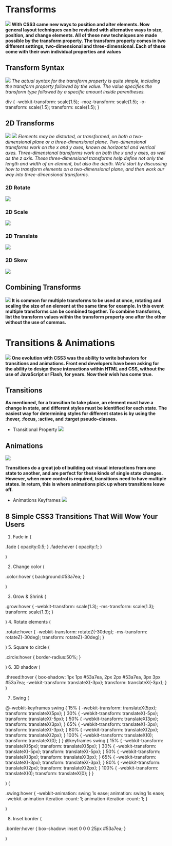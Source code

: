 # Transforms
![](https://tipsmake.com/data/images/3d-transform-in-css-picture-1-jtznOkrOW.jpg)
**With CSS3 came new ways to position and alter elements. Now general layout techniques can be revisited with alternative ways to size, position, and change elements. All of these new techniques are made possible by the transform property. The transform property comes in two different settings, two-dimensional and three-dimensional. Each of these come with their own individual properties and values**

## Transform Syntax
![](https://designshack.net/wp-content/uploads/transitiondelays-1.jpg)
*The actual syntax for the transform property is quite simple, including the transform property followed by the value. The value specifies the transform type followed by a specific amount inside parentheses.*

div {
  -webkit-transform: scale(1.5);
     -moz-transform: scale(1.5);
       -o-transform: scale(1.5);
          transform: scale(1.5);
}

## 2D Transforms
![](https://www.w3.org/TR/2009/WD-css3-2d-transforms-20090320/compound_transform.png)
![](https://miro.medium.com/max/1440/1*_NVMTnvHTM9teQxrVRlDeg.png)
*Elements may be distorted, or transformed, on both a two-dimensional plane or a three-dimensional plane. Two-dimensional transforms work on the x and y axes, known as horizontal and vertical axes. Three-dimensional transforms work on both the x and y axes, as well as the z axis. These three-dimensional transforms help define not only the length and width of an element, but also the depth. We’ll start by discussing how to transform elements on a two-dimensional plane, and then work our way into three-dimensional transforms.*

### 2D Rotate
![](https://cdn-images-1.medium.com/max/1600/1*9b-zGEjNmyi1fAuwsbX7Zg.png)

### 2D Scale
![](https://developer.mozilla.org/en-US/docs/Web/CSS/transform-function/scale()/scale.png)

### 2D Translate
![](https://developer.mozilla.org/en-US/docs/Web/CSS/transform-function/translate()/translate.png)

### 2D Skew 
![](https://i.stack.imgur.com/paFvg.png)

## Combining Transforms
![](https://i.stack.imgur.com/Ur0RG.jpg)
**It is common for multiple transforms to be used at once, rotating and scaling the size of an element at the same time for example. In this event multiple transforms can be combined together. To combine transforms, list the transform values within the transform property one after the other without the use of commas.**

# Transitions & Animations
![](https://miro.medium.com/max/900/1*_6MfwckxNfQTca9SiG8MdQ.png)
**One evolution with CSS3 was the ability to write behaviors for transitions and animations. Front end developers have been asking for the ability to design these interactions within HTML and CSS, without the use of JavaScript or Flash, for years. Now their wish has come true.**

## Transitions
**As mentioned, for a transition to take place, an element must have a change in state, and different styles must be identified for each state. The easiest way for determining styles for different states is by using the :hover, :focus, :active, and :target pseudo-classes.**
* Transitional Property
![](https://slideplayer.com/slide/3827203/13/images/56/CSS3+Transition+Properties.jpg)

## Animations
![](https://i.ytimg.com/vi/2a2p2FhBgfA/maxresdefault.jpg)

**Transitions do a great job of building out visual interactions from one state to another, and are perfect for these kinds of single state changes. However, when more control is required, transitions need to have multiple states. In return, this is where animations pick up where transitions leave off.**

* Animations Keyframes
![](https://miro.medium.com/max/2476/1*R6Cf3ysNcg3JpAf6joGPyw.png)

## 8 Simple CSS3 Transitions That Will Wow Your Users 
 1. Fade in
 (

.fade
{
        opacity:0.5;
}
.fade:hover
{
        opacity:1;
}

)

2. Change color
(

.color:hover
{
        background:#53a7ea;
}

)

3. Grow & Shrink
(

.grow:hover
{
        -webkit-transform: scale(1.3);
        -ms-transform: scale(1.3);
        transform: scale(1.3);
}

)
4. Rotate elements 
(

.rotate:hover
{
        -webkit-transform: rotateZ(-30deg);
        -ms-transform: rotateZ(-30deg);
        transform: rotateZ(-30deg);
}

)
5. Square to circle
(

.circle:hover
{
        border-radius:50%;
}

)
6. 3D shadow
(

.threed:hover
{
        box-shadow:
                1px 1px #53a7ea,
                2px 2px #53a7ea,
                3px 3px #53a7ea;
        -webkit-transform: translateX(-3px);
        transform: translateX(-3px);
}
)

7. Swing
(

@-webkit-keyframes swing
{
    15%
    {
        -webkit-transform: translateX(5px);
        transform: translateX(5px);
    }
    30%
    {
        -webkit-transform: translateX(-5px);
       transform: translateX(-5px);
    } 
    50%
    {
        -webkit-transform: translateX(3px);
        transform: translateX(3px);
    }
    65%
    {
        -webkit-transform: translateX(-3px);
        transform: translateX(-3px);
    }
    80%
    {
        -webkit-transform: translateX(2px);
        transform: translateX(2px);
    }
    100%
    {
        -webkit-transform: translateX(0);
        transform: translateX(0);
    }
}
@keyframes swing
{
    15%
    {
        -webkit-transform: translateX(5px);
        transform: translateX(5px);
    }
    30%
    {
        -webkit-transform: translateX(-5px);
        transform: translateX(-5px);
    }
    50%
    {
        -webkit-transform: translateX(3px);
        transform: translateX(3px);
    }
    65%
    {
        -webkit-transform: translateX(-3px);
        transform: translateX(-3px);
    }
    80%
    {
        -webkit-transform: translateX(2px);
        transform: translateX(2px);
    }
    100%
    {
        -webkit-transform: translateX(0);
        transform: translateX(0);
    }
}

)
(

.swing:hover
{
        -webkit-animation: swing 1s ease;
        animation: swing 1s ease;
        -webkit-animation-iteration-count: 1;
        animation-iteration-count: 1;
}

)

8. Inset border
(

.border:hover
{
        box-shadow: inset 0 0 0 25px #53a7ea;
}

)
